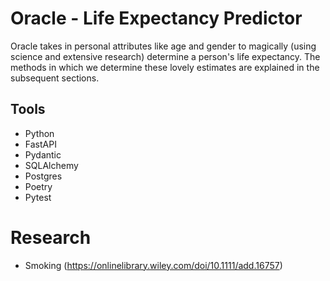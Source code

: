 # Oracle - Life Expectancy Predictor

Oracle takes in personal attributes like age and gender to magically (using science and extensive research) determine a person's life expectancy. The methods in which we determine these lovely estimates are explained in the subsequent sections. 

## Tools

- Python
- FastAPI
- Pydantic
- SQLAlchemy
- Postgres
- Poetry
- Pytest

# Research

- Smoking (https://onlinelibrary.wiley.com/doi/10.1111/add.16757)
